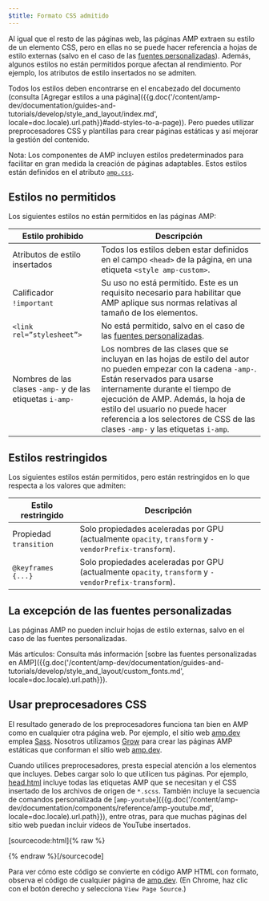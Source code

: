 ```yaml
---
$title: Formato CSS admitido
---
```


Al igual que el resto de las páginas web, las páginas AMP extraen su estilo de un elemento CSS, pero en ellas no se puede hacer referencia a hojas de estilo externas (salvo en el caso de las [fuentes personalizadas](#the-custom-fonts-exception)). Además, algunos estilos no están permitidos porque afectan al rendimiento. Por ejemplo, los atributos de estilo insertados no se admiten.

Todos los estilos deben encontrarse en el encabezado del documento (consulta [Agregar estilos a una página]({{g.doc('/content/amp-dev/documentation/guides-and-tutorials/develop/style_and_layout/index.md', locale=doc.locale).url.path}}#add-styles-to-a-page)). Pero puedes utilizar preprocesadores CSS y plantillas para crear páginas estáticas y así mejorar la gestión del contenido.

Nota: Los componentes de AMP incluyen estilos predeterminados para facilitar en gran medida la creación de páginas adaptables. Estos estilos están definidos en el atributo [`amp.css`](https://github.com/ampproject/amphtml/blob/master/css/amp.css).

## Estilos no permitidos

Los siguientes estilos no están permitidos en las páginas AMP:

<table>
  <thead>
    <tr>
      <th class="col-thirty" data-th="Banned style">Estilo prohibido</th>
      <th data-th="Description">Descripción</th>
    </tr>
  </thead>
  <tbody>
    <tr>
      <td data-th="Banned style">Atributos de estilo insertados</td>
      <td data-th="Description"> Todos los estilos deben estar definidos en el campo <code>&lt;head&gt;</code> de la página, en una etiqueta <code>&lt;style amp-custom&gt;</code>.</td>
    </tr>
    <tr>
      <td data-th="Banned style">Calificador <code>!important</code>  &nbsp;</td>
      <td data-th="Description">Su uso no está permitido. Este es un requisito necesario para habilitar que AMP aplique sus normas relativas al tamaño de los elementos.</td>
    </tr>
    <tr>
      <td data-th="Banned style"><code>&lt;link rel=”stylesheet”&gt;</code></td>
      <td data-th="Description"> No está permitido, salvo en el caso de las <a href="#the-custom-fonts-exception">fuentes personalizadas</a>.</td>
    </tr>
    <tr>
      <td data-th="Banned style">Nombres de las clases <code>-amp-</code>  y de las etiquetas <code>i-amp-</code> &nbsp;</td>
      <td data-th="Description"> Los nombres de las clases que se incluyan en las hojas de estilo del autor no pueden empezar con la cadena <code>-amp-</code>. Están reservados para usarse internamente durante el tiempo de ejecución de AMP. Además, la hoja de estilo del usuario no puede hacer referencia a los selectores de CSS de las clases <code>-amp-</code> y las etiquetas <code>i-amp</code>.</td>
    </tr>
  </tbody>
</table>

## Estilos restringidos

Los siguientes estilos están permitidos, pero están restringidos en lo que respecta a los valores que admiten:

<table>
  <thead>
    <tr>
      <th class="col-thirty" data-th="Banned style">Estilo restringido</th>
      <th data-th="Description">Descripción</th>
    </tr>
  </thead>
  <tbody>
    <tr>
      <td data-th="Restricted style">Propiedad <code>transition</code> &nbsp;</td>
      <td data-th="Description"> Solo propiedades aceleradas por GPU (actualmente <code>opacity</code>, <code>transform</code> y <code>-vendorPrefix-transform</code>).</td>
    </tr>
    <tr>
      <td data-th="Restricted style"><code>@keyframes {...}</code></td>
      <td data-th="Description"> Solo propiedades aceleradas por GPU (actualmente <code>opacity</code>, <code>transform</code> y <code>-vendorPrefix-transform</code>).</td>
    </tr>
  </tbody>
</table>

## La excepción de las fuentes personalizadas

Las páginas AMP no pueden incluir hojas de estilo externas, salvo en el caso de las fuentes personalizadas.

Más artículos: Consulta más información [sobre las fuentes personalizadas en AMP]({{g.doc('/content/amp-dev/documentation/guides-and-tutorials/develop/style_and_layout/custom_fonts.md', locale=doc.locale).url.path}}).

## Usar preprocesadores CSS

El resultado generado de los preprocesadores funciona tan bien en AMP como en cualquier otra página web. Por ejemplo, el sitio web [amp.dev](https://amp.dev/)
emplea [Sass](http://sass-lang.com/). Nosotros utilizamos [Grow](http://grow.io/) para crear las páginas AMP estáticas que conforman el sitio web [amp.dev](https://amp.dev/).

Cuando utilices preprocesadores, presta especial atención a los elementos que incluyes. Debes cargar solo lo que utilicen tus páginas. Por ejemplo, [head.html](https://github.com/ampproject/docs/blob/master/views/partials/head.html)
incluye todas las etiquetas AMP que se necesitan y el CSS insertado de los archivos de origen de `*.scss`. También incluye la secuencia de comandos personalizada de [`amp-youtube`]({{g.doc('/content/amp-dev/documentation/components/reference/amp-youtube.md', locale=doc.locale).url.path}}), entre otras, para que muchas páginas del sitio web puedan incluir vídeos de YouTube insertados.

[sourcecode:html]{% raw %}
<head>
  <meta charset="utf-8">
  <meta name="viewport" content="width=device-width,minimum-scale=1,initial-scale=1">
  <meta content="IE=Edge" http-equiv="X-UA-Compatible">
  <meta property="og:description" content="{% if doc.description %}{{doc.description}} – {% endif %}AMP Project">
  <meta name="description" content="{% if doc.description %}{{doc.description}} – {% endif %}AMP Project">

  <title>El proyecto AMP</title>
  <link rel="icon" href="/static/img/amp_favicon.png">
  <link rel="canonical" href="{{doc.url}}">
  <link href="https://fonts.googleapis.com/css?family=Roboto:200,300,400,500,700" rel="stylesheet">
  <style amp-custom>
  {% include "/assets/css/main.min.css" %}
  </style>

  <style amp-boilerplate>body{-webkit-animation:-amp-start 8s steps(1,end) 0s 1 normal both;-moz-animation:-amp-start 8s steps(1,end) 0s 1 normal both;-ms-animation:-amp-start 8s steps(1,end) 0s 1 normal both;animation:-amp-start 8s steps(1,end) 0s 1 normal both}@-webkit-keyframes -amp-start{from{visibility:hidden}to{visibility:visible}}@-moz-keyframes -amp-start{from{visibility:hidden}to{visibility:visible}}@-ms-keyframes -amp-start{from{visibility:hidden}to{visibility:visible}}@-o-keyframes -amp-start{from{visibility:hidden}to{visibility:visible}}@keyframes -amp-start{from{visibility:hidden}to{visibility:visible}}</style><noscript><style amp-boilerplate>body{-webkit-animation:none;-moz-animation:none;-ms-animation:none;animation:none}</style></noscript>
  <script async src="https://cdn.ampproject.org/v0.js"></script>
  <script async custom-element="amp-carousel" src="https://cdn.ampproject.org/v0/amp-carousel-0.1.js"></script>
  <script async custom-element="amp-analytics" src="https://cdn.ampproject.org/v0/amp-analytics-0.1.js"></script>
  <script async custom-element="amp-lightbox" src="https://cdn.ampproject.org/v0/amp-lightbox-0.1.js"></script>
  <script async custom-element="amp-youtube" src="https://cdn.ampproject.org/v0/amp-youtube-0.1.js"></script>
  <script async custom-element="amp-sidebar" src="https://cdn.ampproject.org/v0/amp-sidebar-0.1.js"></script>
  <script async custom-element="amp-iframe" src="https://cdn.ampproject.org/v0/amp-iframe-0.1.js"></script>
</head>
{% endraw %}[/sourcecode]

Para ver cómo este código se convierte en código AMP HTML con formato, observa el código de cualquier página de [amp.dev](https://amp.dev/). (En Chrome, haz clic con el botón derecho y selecciona `View Page Source`.)
